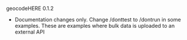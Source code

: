 
geocodeHERE 0.1.2
* Documentation changes only. Change /donttest to /dontrun in some examples. These are examples where bulk data is uploaded to an external API

